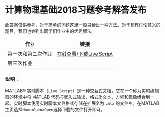 # 计算物理基础2018习题参考解答发布

此答案仅供参考，对于简单的问题这里一般只给出一种方法。对于具有讨论意义的题目，我们也会列出同学们作业中的优秀解法。

| 作业        |                    链接                    |
| --------- | :--------------------------------------: |
| 第一次和第二次作业 | [在线查看](https://wang-guosheng.github.io/CompPhyExs/ex1ex2.html)/[下载Live Script](https://wang-guosheng.github.io/CompPhyExs/ex1ex2.mlx) |
| 第三次作业     |                                          |

### 说明：

MATLAB® 实时脚本（`Live Script`）是一种交互式文档，它在一个称为实时编辑器的环境中将 MATLAB 代码与嵌入式输出、格式化文本、方程和图像组合到一起。实时脚本使用实时脚本文件格式存储在扩展名为 `.mlx` 的文件中。在MATLAB主页选择`Home>Open>Open`选择下载的文件打开即可。